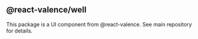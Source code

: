 ## @react-valence/well 

This package is a UI component from @react-valence. See main repository for details.